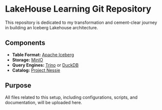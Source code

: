 # LakeHouse Learning Git Repository

This repository is dedicated to my transformation and cement-clear journey in building an Iceberg Lakehouse architecture.

## Components

- **Table Format:** [Apache Iceberg](https://iceberg.apache.org/)
- **Storage:** [MinIO](https://min.io/)
- **Query Engines:** [Trino](https://trino.io/) or [DuckDB](https://duckdb.org/)
- **Catalog:** [Project Nessie](https://projectnessie.org/)

## Purpose

All files related to this setup, including configurations, scripts, and documentation, will be uploaded here.
